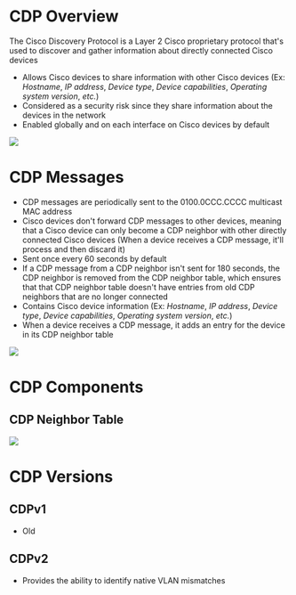# CDP Overview

The Cisco Discovery Protocol is a Layer 2 Cisco proprietary protocol that's used to discover and gather information about directly connected Cisco devices

* Allows Cisco devices to share information with other Cisco devices (Ex: *Hostname*, *IP address*, *Device type*, *Device capabilities*, *Operating system version*, *etc.*)
* Considered as a security risk since they share information about the devices in the network
* Enabled globally and on each interface on Cisco devices by default

![](https://github.com/JonmarCorpuz/SecondBrain/blob/main/Assets/Whitespace.png)

# CDP Messages

* CDP messages are periodically sent to the 0100.0CCC.CCCC multicast MAC address
* Cisco devices don't forward CDP messages to other devices, meaning that a Cisco device can only become a CDP neighbor with other directly connected Cisco devices (When a device receives a CDP message, it'll process and then discard it)
* Sent once every 60 seconds by default
* If a CDP message from a CDP neighbor isn't sent for 180 seconds, the CDP neighbor is removed from the CDP neighbor table, which ensures that that CDP neighbor table doesn't have entries from old CDP neighbors that are no longer connected
* Contains Cisco device information (Ex: *Hostname*, *IP address*, *Device type*, *Device capabilities*, *Operating system version*, *etc.*)
* When a device receives a CDP message, it adds an entry for the device in its CDP neighbor table

![](https://github.com/JonmarCorpuz/SecondBrain/blob/main/Assets/Whitespace.png)

# CDP Components

## CDP Neighbor Table

![](https://github.com/JonmarCorpuz/SecondBrain/blob/main/Assets/Whitespace.png)

# CDP Versions

## CDPv1

* Old

## CDPv2

* Provides the ability to identify native VLAN mismatches
